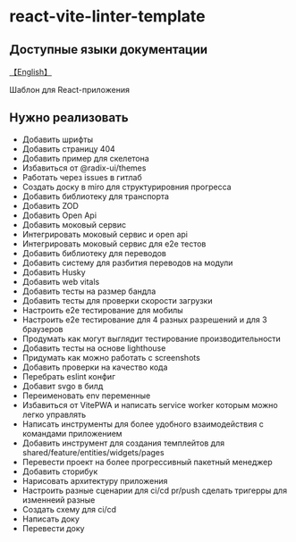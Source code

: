 # react-vite-linter-template

## Доступные языки документации

[【English】](../README.md)

Шаблон для React-приложения

## Нужно реализовать

* Добавить шрифты
* Добавить страницу 404
* Добавить пример для скелетона
* Избавиться от @radix-ui/themes
* Работать через issues в гитлаб
* Создать доску в miro для структурировния прогресса
* Добавить библиотеку для транспорта
* Добавить ZOD
* Добавить Open Api
* Добавить моковый сервис
* Интегрировать моковый сервис и open api
* Интегрировать моковый сервис для e2e тестов
* Добавить библиотеку для переводов
* Добавить систему для разбития переводов на модули
* Добавить Husky
* Добавить web vitals
* Добавить тесты на размер бандла
* Добавить тесты для проверки скорости загрузки
* Настроить e2e тестирование для мобилы
* Настроить e2e тестирование для 4 разных разрешений и для 3 браузеров
* Продумать как могут выглядит тестирование производительности
* Добавить тесты на основе lighthouse
* Придумать как можно работать c screenshots
* Добавить проверки на качество кода
* Перебрать eslint конфиг
* Добавит svgo в билд
* Переименовать env переменные
* Избавиться от VitePWA и написать service worker которым можно легко управлять
* Написать инструменты для более удобного взаимодействия с командами приложением
* Добавить инструмент для создания темплейтов для shared/feature/entities/widgets/pages
* Перевести проект на более прогрессивный пакетный менеджер
* Добавить сторибук
* Нарисовать архитектуру приложения
* Настроить разные сценарии для ci/cd pr/push сделать тригерры для изменнеий разные
* Создать схему для ci/cd
* Написать доку
* Перевести доку
